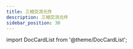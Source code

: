 ```yaml
---
title: 三相交流元件
description: 三相交流元件
sidebar_position: 30
---
```


import DocCardList from '@theme/DocCardList';

<DocCardList />